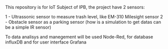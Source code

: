 This repository is for IoT Subject of IPB, the project have 2 sensors: 

1 - Ultrassonic sensor to measure trash level, like EM-310 Milesight sensor
2 - Obstacle sensor as a parking sensor (how is a simulation to get datas can be a simple IR sensor)

To data analisys and manegement will be used Node-Red, for database influxDB and for user interface Grafana


